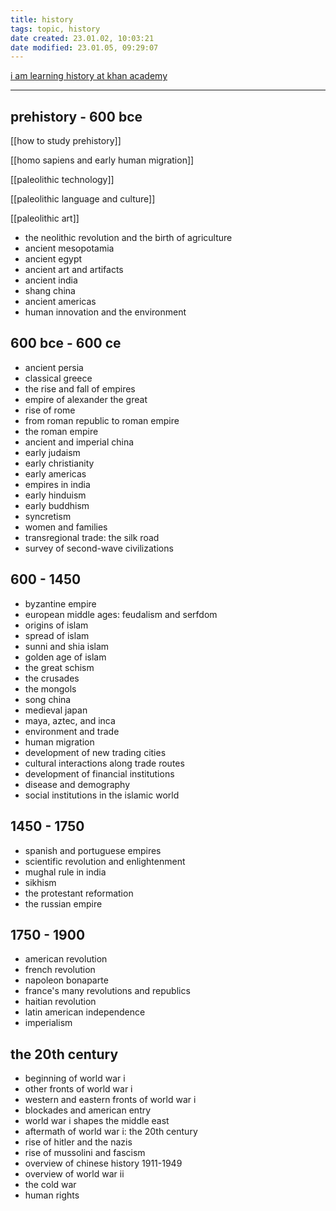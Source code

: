 ```yaml
---
title: history
tags: topic, history
date created: 23.01.02, 10:03:21
date modified: 23.01.05, 09:29:07
---
```


[i am learning history at khan academy](https://www.khanacademy.org/humanities/world-history)

---

## prehistory - 600 bce

[[how to study prehistory]]

[[homo sapiens and early human migration]]

[[paleolithic technology]]

[[paleolithic language and culture]]

[[paleolithic art]]

- the neolithic revolution and the birth of agriculture
- ancient mesopotamia
- ancient egypt
- ancient art and artifacts
- ancient india
- shang china
- ancient americas
- human innovation and the environment

## 600 bce - 600 ce

- ancient persia
- classical greece
- the rise and fall of empires
- empire of alexander the great
- rise of rome
- from roman republic to roman empire
- the roman empire
- ancient and imperial china
- early judaism
- early christianity
- early americas
- empires in india
- early hinduism
- early buddhism
- syncretism
- women and families
- transregional trade: the silk road
- survey of second-wave civilizations

## 600 - 1450

- byzantine empire
- european middle ages: feudalism and serfdom
- origins of islam
- spread of islam
- sunni and shia islam
- golden age of islam
- the great schism
- the crusades
- the mongols
- song china
- medieval japan
- maya, aztec, and inca
- environment and trade
- human migration
- development of new trading cities
- cultural interactions along trade routes
- development of financial institutions
- disease and demography
- social institutions in the islamic world

## 1450 - 1750

- spanish and portuguese empires
- scientific revolution and enlightenment
- mughal rule in india
- sikhism
- the protestant reformation
- the russian empire

## 1750 - 1900

- american revolution
- french revolution
- napoleon bonaparte
- france's many revolutions and republics
- haitian revolution
- latin american independence
- imperialism

## the 20th century

- beginning of world war i
- other fronts of world war i
- western and eastern fronts of world war i
- blockades and american entry
- world war i shapes the middle east
- aftermath of world war i: the 20th century
- rise of hitler and the nazis
- rise of mussolini and fascism
- overview of chinese history 1911-1949
- overview of world war ii
- the cold war
- human rights
